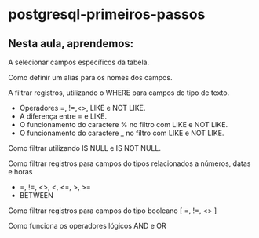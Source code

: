 # postgresql-primeiros-passos

## Nesta aula, aprendemos:

A selecionar campos específicos da tabela.

Como definir um alias para os nomes dos campos.

A filtrar registros, utilizando o WHERE para campos do tipo de texto.

  - Operadores =, !=,<>, LIKE e NOT LIKE.
  - A diferença entre = e LIKE.
  - O funcionamento do caractere % no filtro com LIKE e NOT LIKE.
  - O funcionamento do caractere _ no filtro com LIKE e NOT LIKE.

Como filtrar utilizando IS NULL e IS NOT NULL.

Como filtrar registros para campos do tipos relacionados a números, datas e horas 
- =, !=, <>, <, <=, >, >=
- BETWEEN

Como filtrar registros para campos do tipo booleano [ =, !=, <> ]

Como funciona os operadores lógicos AND e OR
